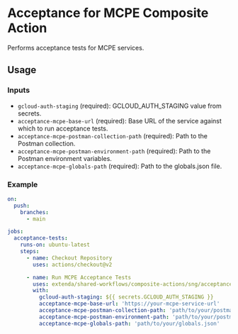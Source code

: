 # Acceptance for MCPE Composite Action

Performs acceptance tests for MCPE services.

## Usage

### Inputs

- `gcloud-auth-staging` (required): GCLOUD_AUTH_STAGING value from secrets.
- `acceptance-mcpe-base-url` (required): Base URL of the service against which to run acceptance tests.
- `acceptance-mcpe-postman-collection-path` (required): Path to the Postman collection.
- `acceptance-mcpe-postman-environment-path` (required): Path to the Postman environment variables.
- `acceptance-mcpe-globals-path` (required): Path to the globals.json file.

### Example

```yaml
on:
  push:
    branches:
      - main

jobs:
  acceptance-tests:
    runs-on: ubuntu-latest
    steps:
      - name: Checkout Repository
        uses: actions/checkout@v2

      - name: Run MCPE Acceptance Tests
        uses: extenda/shared-workflows/composite-actions/sng/acceptance-mcpe@master
        with:
          gcloud-auth-staging: ${{ secrets.GCLOUD_AUTH_STAGING }}
          acceptance-mcpe-base-url: 'https://your-mcpe-service-url'
          acceptance-mcpe-postman-collection-path: 'path/to/your/postman_collection.json'
          acceptance-mcpe-postman-environment-path: 'path/to/your/postman_environment.json'
          acceptance-mcpe-globals-path: 'path/to/your/globals.json'
